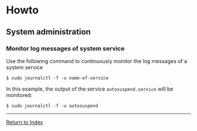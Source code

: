 # Howto

## System administration

### Monitor log messages of system service

Use the following command to continuously monitor the log messages of a system service

```console
$ sudo journalctl -f -u name-of-service
```

In this example, the output of the service `autosuspend.service` will be monitored:

```console
$ sudo journalctl -f -u autosuspend
```

---
[Return to Index](../README.md)
